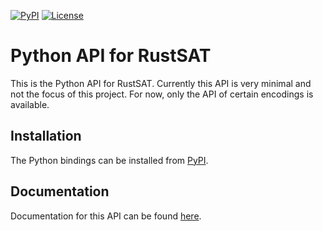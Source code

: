 [![PyPI](https://img.shields.io/pypi/v/rustsat?style=for-the-badge&logo=pypi&logoColor=%23ffffff)](https://pypi.org/project/rustsat)
[![License](https://img.shields.io/crates/l/rustsat?style=for-the-badge)](./LICENSE)

<!-- cargo-rdme start -->

# Python API for RustSAT

This is the Python API for RustSAT. Currently this API is very minimal and
not the focus of this project. For now, only the API of certain encodings is
available.

## Installation

The Python bindings can be installed from [PyPI](https://pypi.org/project/rustsat/).

## Documentation

Documentation for this API can be found [here](https://christophjabs.info/rustsat/pyapi/).

<!-- cargo-rdme end -->
